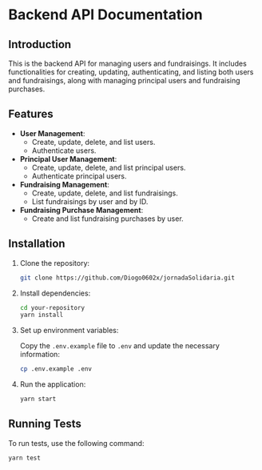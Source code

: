 # Backend API Documentation

## Introduction

This is the backend API for managing users and fundraisings. It includes functionalities for creating, updating, authenticating, and listing both users and fundraisings, along with managing principal users and fundraising purchases.

## Features

- **User Management**:
  - Create, update, delete, and list users.
  - Authenticate users.
- **Principal User Management**:
  - Create, update, delete, and list principal users.
  - Authenticate principal users.
- **Fundraising Management**:
  - Create, update, delete, and list fundraisings.
  - List fundraisings by user and by ID.
- **Fundraising Purchase Management**:
  - Create and list fundraising purchases by user.

## Installation

1. Clone the repository:

    ```sh
    git clone https://github.com/Diogo0602x/jornadaSolidaria.git
    ```

2. Install dependencies:

    ```sh
    cd your-repository
    yarn install
    ```

3. Set up environment variables:

    Copy the `.env.example` file to `.env` and update the necessary information:

    ```sh
    cp .env.example .env
    ```

4. Run the application:

    ```sh
    yarn start
    ```

## Running Tests

To run tests, use the following command:

```sh
yarn test

